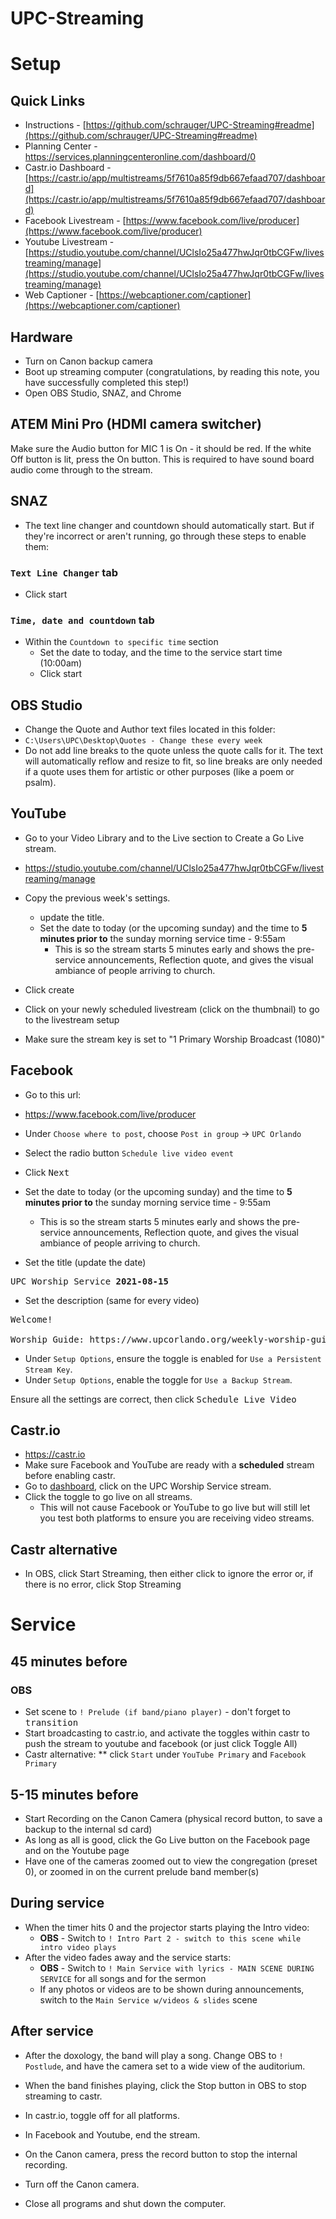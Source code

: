 # UPC-Streaming

# Setup

## Quick Links
* Instructions - [https://github.com/schrauger/UPC-Streaming#readme](https://github.com/schrauger/UPC-Streaming#readme)
* Planning Center - https://services.planningcenteronline.com/dashboard/0
* Castr.io Dashboard - [https://castr.io/app/multistreams/5f7610a85f9db667efaad707/dashboard](https://castr.io/app/multistreams/5f7610a85f9db667efaad707/dashboard)
* Facebook Livestream - [https://www.facebook.com/live/producer](https://www.facebook.com/live/producer)
* Youtube Livestream - [https://studio.youtube.com/channel/UClsIo25a477hwJqr0tbCGFw/livestreaming/manage](https://studio.youtube.com/channel/UClsIo25a477hwJqr0tbCGFw/livestreaming/manage)
* Web Captioner - [https://webcaptioner.com/captioner](https://webcaptioner.com/captioner)

## Hardware 
* Turn on Canon backup camera
* Boot up streaming computer (congratulations, by reading this note, you have successfully completed this step!)
* Open OBS Studio, SNAZ, and Chrome

## ATEM Mini Pro (HDMI camera switcher) 
Make sure the Audio button for MIC 1 is On - it should be red. If the white Off button is lit, press the On button. This is required to have sound board audio come through to the stream.

## SNAZ 
* The text line changer and countdown should automatically start. But if they're incorrect or aren't running, go through these steps to enable them:

### `Text Line Changer` tab 
* Click start

### `Time, date and countdown` tab
* Within the `Countdown to specific time` section
  * Set the date to today, and the time to the service start time (10:00am)
  * Click start

## OBS Studio 

* Change the Quote and Author text files located in this folder:
* `C:\Users\UPC\Desktop\Quotes - Change these every week`
* Do not add line breaks to the quote unless the quote calls for it. The text will automatically reflow and resize to fit, so line breaks are only needed if a quote uses them for artistic or other purposes (like a poem or psalm).


## YouTube 
* Go to your Video Library and to the Live section to Create a Go Live stream.
* https://studio.youtube.com/channel/UClsIo25a477hwJqr0tbCGFw/livestreaming/manage

* Copy the previous week's settings.
  * update the title.
  * Set the date to today (or the upcoming sunday) and the time to **5 minutes prior to** the sunday morning service time - 9:55am
    * This is so the stream starts 5 minutes early and shows the pre-service announcements, Reflection quote, and gives the visual ambiance of people arriving to church.
* Click create
* Click on your newly scheduled livestream (click on the thumbnail) to go to the livestream setup
* Make sure the stream key is set to "1 Primary Worship Broadcast (1080)"

## Facebook

* Go to this url:
* https://www.facebook.com/live/producer

* Under `Choose where to post`, choose `Post in group` -> `UPC Orlando`
* Select the radio button `Schedule live video event`
* Click <kbd>Next</kbd>

* Set the date to today (or the upcoming sunday) and the time to **5 minutes prior to** the sunday morning service time - 9:55am
  * This is so the stream starts 5 minutes early and shows the pre-service announcements, Reflection quote, and gives the visual ambiance of people arriving to church.

* Set the title (update the date)
<pre>
UPC Worship Service <b>2021-08-15</b>
</pre>

* Set the description (same for every video)
<pre>
Welcome!

Worship Guide: https://www.upcorlando.org/weekly-worship-guides
</pre>

* Under `Setup Options`, ensure the toggle is enabled for `Use a Persistent Stream Key`.
* Under `Setup Options`, enable the toggle for `Use a Backup Stream`.

Ensure all the settings are correct, then click <kbd>Schedule Live Video</kbd>

## Castr.io 
* https://castr.io
* Make sure Facebook and YouTube are ready with a **scheduled** stream before enabling castr.
* Go to [dashboard](https://castr.io/app/dashboard), click on the UPC Worship Service stream.
* Click the toggle to go live on all streams. 
  * This will not cause Facebook or YouTube to go live but will still let you test both platforms to ensure you are receiving video streams.

## Castr alternative 
* In OBS, click Start Streaming, then either click to ignore the error or, if there is no error, click Stop Streaming


# Service

## 45 minutes before
### OBS
* Set scene to `! Prelude (if band/piano player)` - don't forget to <kbd>transition</kbd>
* Start broadcasting to castr.io, and activate the toggles within castr to push the stream to youtube and facebook (or just click Toggle All)
* Castr alternative:
** click `Start` under `YouTube Primary` and `Facebook Primary`

## 5-15 minutes before
* Start Recording on the Canon Camera (physical record button, to save a backup to the internal sd card)
* As long as all is good, click the Go Live button on the Facebook page and on the Youtube page
* Have one of the cameras zoomed out to view the congregation (preset 0), or zoomed in on the current prelude band member(s)

## During service
* When the timer hits 0 and the projector starts playing the Intro video:
  * **OBS** - Switch to `! Intro Part 2 - switch to this scene while intro video plays`
* After the video fades away and the service starts:
  * **OBS** - Switch to `! Main Service with lyrics - MAIN SCENE DURING SERVICE` for all songs and for the sermon
  * If any photos or videos are to be shown during announcements, switch to the `Main Service w/videos & slides` scene

## After service
* After the doxology, the band will play a song. Change OBS to `! Postlude`, and have the camera set to a wide view of the auditorium.
* When the band finishes playing, click the Stop button in OBS to stop streaming to castr.

* In castr.io, toggle off for all platforms.
* In Facebook and Youtube, end the stream.
* On the Canon camera, press the record button to stop the internal recording.
* Turn off the Canon camera.
* Close all programs and shut down the computer.

